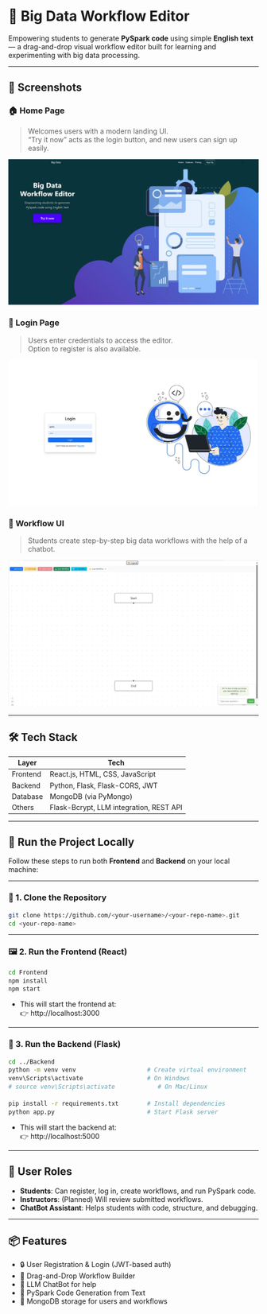 # 🚀 Big Data Workflow Editor

Empowering students to generate **PySpark code** using simple **English text** — a drag-and-drop visual workflow editor built for learning and experimenting with big data processing.

---

## 📸 Screenshots

### 🏠 Home Page
> Welcomes users with a modern landing UI.  
“Try it now” acts as the login button, and new users can sign up easily.

![Home](ScreenShot/homepage.jpg)

### 🔐 Login Page
> Users enter credentials to access the editor.  
Option to register is also available.

![Login](ScreenShot/login.jpg)

### 🧠 Workflow UI
> Students create step-by-step big data workflows with the help of a chatbot.

![UI](ScreenShot/workflow.jpg)

---

## 🛠️ Tech Stack

| Layer      | Tech                                 |
|------------|--------------------------------------|
| Frontend   | React.js, HTML, CSS, JavaScript      |
| Backend    | Python, Flask, Flask-CORS, JWT       |
| Database   | MongoDB (via PyMongo)                |
| Others     | Flask-Bcrypt, LLM integration, REST API |

---

## 🚀 Run the Project Locally

Follow these steps to run both **Frontend** and **Backend** on your local machine:

---

### 🔧 1. Clone the Repository

```bash
git clone https://github.com/<your-username>/<your-repo-name>.git
cd <your-repo-name>
```

---

### 🖼 2. Run the Frontend (React)

```bash
cd Frontend
npm install
npm start
```

- This will start the frontend at:  
  👉 http://localhost:3000

---

### 🧠 3. Run the Backend (Flask)

```bash
cd ../Backend
python -m venv venv                    # Create virtual environment
venv\Scripts\activate                  # On Windows
# source venv\Scripts\activate            # On Mac/Linux

pip install -r requirements.txt        # Install dependencies
python app.py                          # Start Flask server
```

- This will start the backend at:  
  👉 http://localhost:5000

---

## 👤 User Roles

- **Students**: Can register, log in, create workflows, and run PySpark code.
- **Instructors**: (Planned) Will review submitted workflows.
- **ChatBot Assistant**: Helps students with code, structure, and debugging.

---

## 📦 Features

- 🔒 User Registration & Login (JWT-based auth)
- 🧩 Drag-and-Drop Workflow Builder
- 💬 LLM ChatBot for help
- 🧪 PySpark Code Generation from Text
- 📄 MongoDB storage for users and workflows


